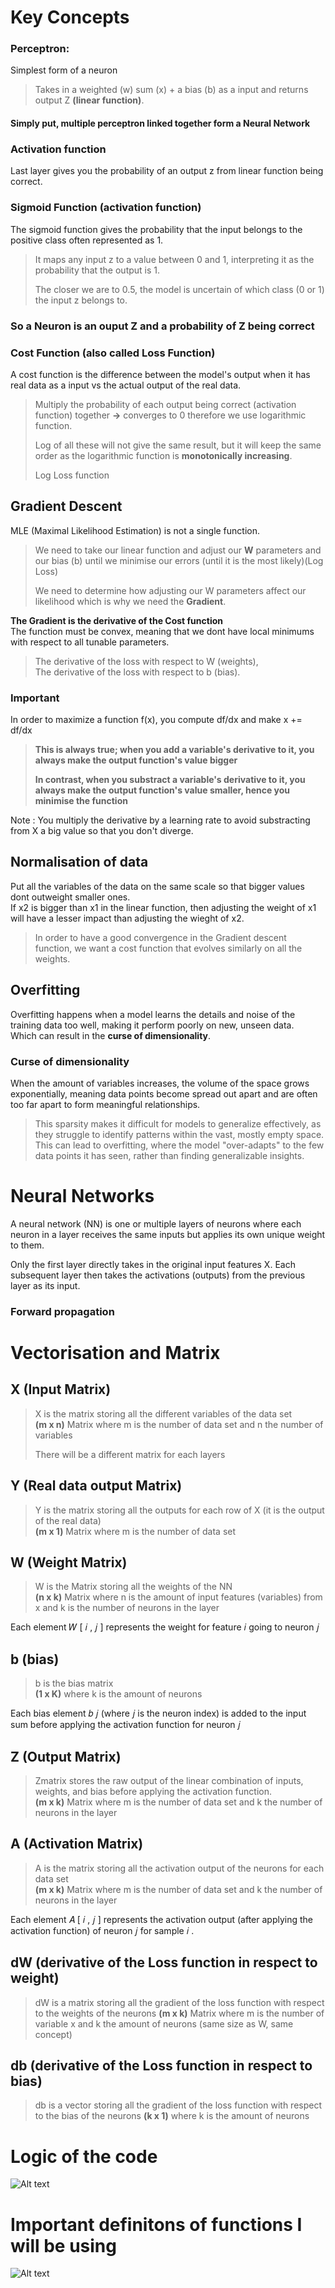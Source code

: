 # Key Concepts

### Perceptron:

Simplest form of a neuron

> Takes in a weighted (w) sum (x) + a bias (b) as a input and returns output Z **(linear function)**.

#### Simply put, multiple perceptron linked together form a Neural Network

### Activation function

Last layer gives you the probability of an output z from linear function being correct.

### Sigmoid Function (activation function)

The sigmoid function gives the probability that the input belongs to the positive class often represented as 1.

> It maps any input z to a value between 0 and 1, interpreting it as the probability that the output is 1.
>
> The closer we are to 0.5, the model is uncertain of which class (0 or 1) the input z belongs to.

### So a Neuron is an ouput Z and a probability of Z being correct

### Cost Function (also called Loss Function)

A cost function is the difference between the model's output when it has real data as a input vs the actual output of the real data.

> Multiply the probability of each output being correct (activation function) together **->** converges to 0 therefore we use logarithmic function.
>
> Log of all these will not give the same result, but it will keep the same order as the logarithmic function is **monotonically increasing**.
>
> Log Loss function

## Gradient Descent

MLE (Maximal Likelihood Estimation) is not a single function.

> We need to take our linear function and adjust our **W** parameters and our bias (b) until we minimise our errors (until it is the most likely)(Log Loss)
>
> We need to determine how adjusting our W parameters affect our likelihood which is why we need the **Gradient**.

**The Gradient is the derivative of the Cost function**  
The function must be convex, meaning that we dont have local minimums with respect to all tunable parameters.

> The derivative of the loss with respect to W (weights),  
> The derivative of the loss with respect to b (bias).

### Important

In order to maximize a function f(x), you compute df/dx and make x += df/dx

> **This is always true; when you add a variable's derivative to it, you always make the output function's value bigger**
>
> **In contrast, when you substract a variable's derivative to it, you always make the output function's value smaller, hence you minimise the function**

Note : You multiply the derivative by a learning rate to avoid substracting from X a big value so that you don't diverge.

## Normalisation of data

Put all the variables of the data on the same scale so that bigger values dont outweight smaller ones.  
If x2 is bigger than x1 in the linear function, then adjusting the weight of x1 will have a lesser impact than adjusting the wieght of x2.

> In order to have a good convergence in the Gradient descent function, we want a cost function that evolves similarly on all the weights.

## Overfitting

Overfitting happens when a model learns the details and noise of the training data too well, making it perform poorly on new, unseen data.  
Which can result in the **curse of dimensionality**.

### Curse of dimensionality

When the amount of variables increases, the volume of the space grows exponentially, meaning data points become spread out apart and are often too far apart to form meaningful relationships.

> This sparsity makes it difficult for models to generalize effectively, as they struggle to identify patterns within the vast, mostly empty space. This can lead to overfitting, where the model "over-adapts" to the few data points it has seen, rather than finding generalizable insights.

# Neural Networks

A neural network (NN) is one or multiple layers of neurons where each neuron in a layer receives the same inputs but applies its own unique weight to them.

Only the first layer directly takes in the original input features X. Each subsequent layer then takes the activations (outputs) from the previous layer as its input.

### Forward propagation

# Vectorisation and Matrix

## X (Input Matrix)

> X is the matrix storing all the different variables of the data set  
> **(m x n)** Matrix where m is the number of data set and n the number of variables
>
> There will be a different matrix for each layers

## Y (Real data output Matrix)

> Y is the matrix storing all the outputs for each row of X (it is the output of the real data)  
> **(m x 1)** Matrix where m is the number of data set

## W (Weight Matrix)

> W is the Matrix storing all the weights of the NN  
> **(n x k)** Matrix where n is the amount of input features (variables) from x and k is the number of neurons in the layer

Each element
𝑊
[
𝑖
,
𝑗
]
represents the weight for feature
𝑖
going to neuron
𝑗

## b (bias)

> b is the bias matrix  
> **(1 x K)** where k is the amount of neurons

Each bias element
𝑏
𝑗 (where
𝑗
is the neuron index) is added to the input sum before applying the activation function for neuron
𝑗

## Z (Output Matrix)

> Zmatrix stores the raw output of the linear combination of inputs, weights, and bias before applying the activation function.  
> **(m x k)** Matrix where m is the number of data set and k the number of neurons in the layer

## A (Activation Matrix)

> A is the matrix storing all the activation output of the neurons for each data set  
> **(m x k)** Matrix where m is the number of data set and k the number of neurons in the layer

Each element
𝐴
[
𝑖
,
𝑗
]
represents the activation output (after applying the activation function) of neuron
𝑗
for sample
𝑖
.

## dW (derivative of the Loss function in respect to weight)

> dW is a matrix storing all the gradient of the loss function with respect to the weights of the neurons
> **(m x k)** Matrix where m is the number of variable x and k the amount of neurons (same size as W, same concept)

## db (derivative of the Loss function in respect to bias)

> db is a vector storing all the gradient of the loss function with respect to the bias of the neurons
> **(k x 1)** where k is the amount of neurons

# Logic of the code

![Alt text](./image/logique.png)

# Important definitons of functions I will be using

![Alt text](./image/functions.png)
